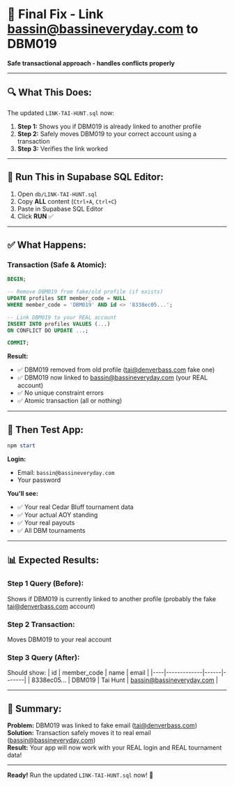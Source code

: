 # 🎯 Final Fix - Link bassin@bassineveryday.com to DBM019

**Safe transactional approach - handles conflicts properly**

---

## 🔍 What This Does:

The updated `LINK-TAI-HUNT.sql` now:

1. **Step 1:** Shows you if DBM019 is already linked to another profile
2. **Step 2:** Safely moves DBM019 to your correct account using a transaction
3. **Step 3:** Verifies the link worked

---

## 🚀 Run This in Supabase SQL Editor:

1. Open `db/LINK-TAI-HUNT.sql`
2. Copy **ALL** content (`Ctrl+A`, `Ctrl+C`)
3. Paste in Supabase SQL Editor
4. Click **RUN** ✅

---

## ✅ What Happens:

### Transaction (Safe & Atomic):
```sql
BEGIN;

-- Remove DBM019 from fake/old profile (if exists)
UPDATE profiles SET member_code = NULL 
WHERE member_code = 'DBM019' AND id <> '8338ec05...';

-- Link DBM019 to your REAL account
INSERT INTO profiles VALUES (...) 
ON CONFLICT DO UPDATE ...;

COMMIT;
```

**Result:**
- ✅ DBM019 removed from old profile (tai@denverbass.com fake one)
- ✅ DBM019 now linked to bassin@bassineveryday.com (your REAL account)
- ✅ No unique constraint errors
- ✅ Atomic transaction (all or nothing)

---

## 🧪 Then Test App:

```powershell
npm start
```

**Login:**
- Email: `bassin@bassineveryday.com`
- Your password

**You'll see:**
- ✅ Your real Cedar Bluff tournament data
- ✅ Your actual AOY standing  
- ✅ Your real payouts
- ✅ All DBM tournaments

---

## 📊 Expected Results:

### Step 1 Query (Before):
Shows if DBM019 is currently linked to another profile (probably the fake tai@denverbass.com account)

### Step 2 Transaction:
Moves DBM019 to your real account

### Step 3 Query (After):
Should show:
| id | member_code | name | email |
|----|-------------|------|-------|
| 8338ec05... | DBM019 | Tai Hunt | bassin@bassineveryday.com |

---

## 🎉 Summary:

**Problem:** DBM019 was linked to fake email (tai@denverbass.com)  
**Solution:** Transaction safely moves it to real email (bassin@bassineveryday.com)  
**Result:** Your app will now work with your REAL login and REAL tournament data!

---

**Ready!** Run the updated `LINK-TAI-HUNT.sql` now! 🚀
